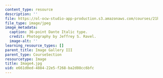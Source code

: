 ```yaml
---
content_type: resource
description: ''
file: https://ol-ocw-studio-app-production.s3.amazonaws.com/courses/21h-343j-making-books-the-renaissance-and-today-spring-2016/e661d0ed488422e5f268ba2d08cc6bfc_Image4.jpg
file_type: image/jpeg
image_metadata:
  caption: 36-point Dante Italic type.
  credit: Photography by Jeffrey S. Ravel.
  image-alt: ''
learning_resource_types: []
parent_title: Image Gallery III
parent_type: CourseSection
resourcetype: Image
title: Image4.jpg
uid: e661d0ed-4884-22e5-f268-ba2d08cc6bfc
---
```

